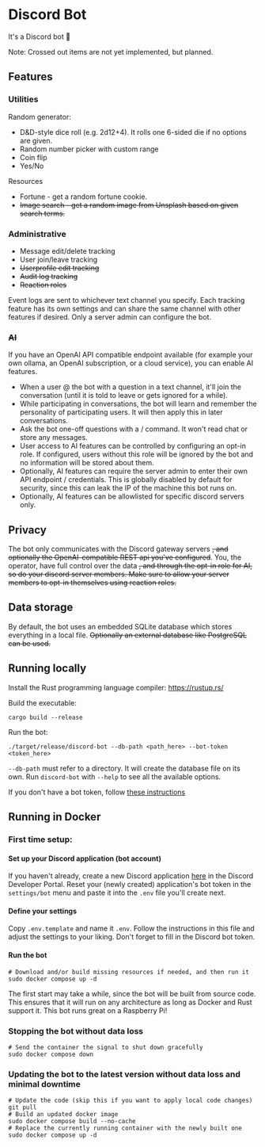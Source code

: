 # Discord Bot
It's a Discord bot 🙂

Note: Crossed out items are not yet implemented, but planned.

## Features

### Utilities
Random generator:
- D&D-style dice roll (e.g. 2d12+4). It rolls one 6-sided die if no options are given.
- Random number picker with custom range
- Coin flip
- Yes/No

Resources
- Fortune - get a random fortune cookie.
- ~~Image search - get a random image from Unsplash based on given search terms.~~

### Administrative
- Message edit/delete tracking
- User join/leave tracking
- ~~Userprofile edit tracking~~
- ~~Audit log tracking~~
- ~~Reaction roles~~

Event logs are sent to whichever text channel you specify. Each tracking feature has its own settings and can share the 
same channel with other features if desired. Only a server admin can configure the bot.

### ~~AI~~
If you have an OpenAI API compatible endpoint available (for example your own ollama, an OpenAI subscription, or a cloud service), you can enable AI features.
- When a user @ the bot with a question in a text channel, it'll join the conversation (until it is told to leave or gets ignored for a while).
- While participating in conversations, the bot will learn and remember the personality of participating users. It will then apply this in later conversations.
- Ask the bot one-off questions with a / command. It won't read chat or store any messages.
- User access to AI features can be controlled by configuring an opt-in role. If configured, users without this role will be ignored by the bot and no information will be stored about them.
- Optionally, AI features can require the server admin to enter their own API endpoint / credentials. This is globally disabled by default for security, since this can leak the IP of the machine this bot runs on.
- Optionally, AI features can be allowlisted for specific discord servers only.

## Privacy
The bot only communicates with the Discord gateway servers ~~, and optionally the OpenAI-compatible REST api you've 
configured~~. You, the operator, have full control over the data ~~, and through the opt-in role for AI, so do your 
discord server members. Make sure to allow your server members to opt-in themselves using reaction roles.~~

## Data storage
By default, the bot uses an embedded SQLite database which stores everything in a local file. 
~~Optionally an external database like PostgreSQL can be used.~~

## Running locally
Install the Rust programming language compiler:
https://rustup.rs/

Build the executable:
```shell
cargo build --release
```

Run the bot:
```shell
./target/release/discord-bot --db-path <path_here> --bot-token <token_here>
```
`--db-path` must refer to a directory. It will create the database file on its own. Run `discord-bot` with `--help` to 
see all the available options.

If you don't have a bot token, follow [these instructions](#set-up-your-discord-application-bot-account)

## Running in Docker

### First time setup:
#### Set up your Discord application (bot account)
If you haven't already, create a new Discord application [here](https://discord.com/developers/applications/) 
in the Discord Developer Portal. Reset your (newly created) application's bot token in the `settings/bot` menu and 
paste it into the `.env` file you'll create next.

#### Define your settings
Copy `.env.template` and name it `.env`. Follow the instructions in this file and adjust the settings to your liking. 
Don't forget to fill in the Discord bot token.

#### Run the bot
```shell
# Download and/or build missing resources if needed, and then run it 
sudo docker compose up -d
```
The first start may take a while, since the bot will be built from source code. 
This ensures that it will run on any architecture as long as Docker and Rust support it.
This bot runs great on a Raspberry Pi!

### Stopping the bot without data loss
```shell
# Send the container the signal to shut down gracefully
sudo docker compose down
```

### Updating the bot to the latest version without data loss and minimal downtime
```shell
# Update the code (skip this if you want to apply local code changes)
git pull
# Build an updated docker image
sudo docker compose build --no-cache
# Replace the currently running container with the newly built one
sudo docker compose up -d
```
